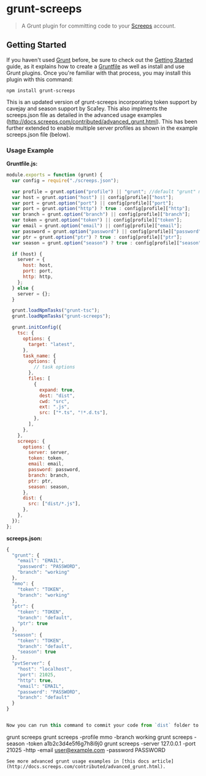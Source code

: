 # grunt-screeps

> A Grunt plugin for committing code to your [Screeps](https://screeps.com) account.

## Getting Started

If you haven't used [Grunt](http://gruntjs.com/) before, be sure to check out the [Getting Started](http://gruntjs.com/getting-started) guide, as it explains how to create a [Gruntfile](http://gruntjs.com/sample-gruntfile) as well as install and use Grunt plugins. Once you're familiar with that process, you may install this plugin with this command:

```shell
npm install grunt-screeps
```

This is an updated version of grunt-screeps incorporating token support by cavejay and season support by Sca1ey.
This also implments the screeps.json file as detailed in the advanced usage examples (http://docs.screeps.com/contributed/advanced_grunt.html).
This has been further extended to enable multiple server profiles as shown in the example screeps.json file (below).

### Usage Example

**Gruntfile.js:**

```js
module.exports = function (grunt) {
  var config = require("./screeps.json");

  var profile = grunt.option("profile") || "grunt"; //default "grunt" maintains backwards compatibility
  var host = grunt.option("host") || config[profile]["host"];
  var port = grunt.option("port") || config[profile]["port"];
  var port = grunt.option("http") ? true : config[profile]["http"];
  var branch = grunt.option("branch") || config[profile]["branch"];
  var token = grunt.option("token") || config[profile]["token"];
  var email = grunt.option("email") || config[profile]["email"];
  var password = grunt.option("password") || config[profile]["password"];
  var ptr = grunt.option("ptr") ? true : config[profile]["ptr"];
  var season = grunt.option("season") ? true : config[profile]["season"];

  if (host) {
    server = {
      host: host,
      port: port,
      http: http,
    };
  } else {
    server = {};
  }

  grunt.loadNpmTasks("grunt-tsc");
  grunt.loadNpmTasks("grunt-screeps");

  grunt.initConfig({
    tsc: {
      options: {
        target: "latest",
      },
      task_name: {
        options: {
          // task options
        },
        files: [
          {
            expand: true,
            dest: "dist",
            cwd: "src",
            ext: ".js",
            src: ["*.ts", "!*.d.ts"],
          },
        ],
      },
    },
    screeps: {
      options: {
        server: server,
        token: token,
        email: email,
        password: password,
        branch: branch,
        ptr: ptr,
        season: season,
      },
      dist: {
        src: ["dist/*.js"],
      },
    },
  });
};
```

**screeps.json:**

```js
{
  "grunt": {
    "email": "EMAIL",
    "password": "PASSWORD",
    "branch": "working"
  },
  "mmo": {
    "token": "TOKEN",
    "branch": "working"
  },
  "ptr": {
    "token": "TOKEN",
    "branch": "default",
    "ptr": true
  },
  "season": {
    "token": "TOKEN",
    "branch": "default",
    "season": true
  },
  "pvtServer": {
    "host": "localhost",
    "port": 21025,
    "http": true,
    "email": "EMAIL",
    "password": "PASSWORD",
    "branch": "default"
  }
}


Now you can run this command to commit your code from `dist` folder to your Screeps account:
```

grunt screeps
grunt screeps -profile mmo -branch working
grunt screeps -season -token a1b2c3d4e5f6g7h8i9j0
grunt screeps -server 127.0.0.1 -port 21025 -http -email user@example.com -password PASSWORD

```
See more advanced grunt usage examples in [this docs article](http://docs.screeps.com/contributed/advanced_grunt.html).
```
